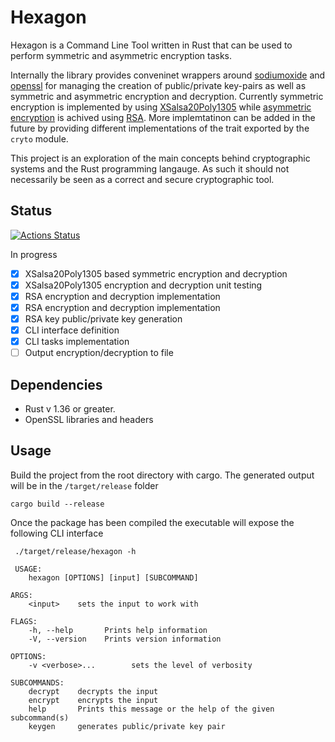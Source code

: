 # Hexagon

Hexagon is a Command Line Tool written in Rust that can be used to perform symmetric and asymmetric encryption tasks.

Internally the library provides conveninet wrappers around [sodiumoxide](https://docs.rs/sodiumoxide/0.2.6/sodiumoxide/) and [openssl](https://docs.rs/openssl/0.10.33/openssl/) for managing the creation of public/private key-pairs as well as symmetric and asymmetric encryption and decryption.
Currently symmetric encryption is implemented by using [XSalsa20Poly1305](https://en.wikipedia.org/wiki/Authenticated_encryption) while [asymmetric encryption](https://en.wikipedia.org/wiki/Public-key_cryptography) is achived using [RSA](<https://en.wikipedia.org/wiki/RSA_(cryptosystem)>).
More implemtatinon can be added in the future by providing different implementations of the trait exported by the `cryto` module.

This project is an exploration of the main concepts behind cryptographic systems and the Rust programming langauge. As such it should not necessarily be seen as a correct and secure cryptographic tool.

## Status

[![Actions Status](https://github.com/ocramh/hexagon/workflows/Build%20and%20test/badge.svg)](https://github.com/ocramh/hexagon/actions)

In progress

- [x] XSalsa20Poly1305 based symmetric encryption and decryption
- [x] XSalsa20Poly1305 encryption and decryption unit testing
- [x] RSA encryption and decryption implementation
- [x] RSA encryption and decryption implementation
- [x] RSA key public/private key generation
- [x] CLI interface definition
- [x] CLI tasks implementation
- [ ] Output encryption/decryption to file

## Dependencies

- Rust v 1.36 or greater.
- OpenSSL libraries and headers

## Usage

Build the project from the root directory with cargo.
The generated output will be in the `/target/release` folder

```shell
cargo build --release
```

Once the package has been compiled the executable will expose the following CLI interface

```shell
 ./target/release/hexagon -h

 USAGE:
    hexagon [OPTIONS] [input] [SUBCOMMAND]

ARGS:
    <input>    sets the input to work with

FLAGS:
    -h, --help       Prints help information
    -V, --version    Prints version information

OPTIONS:
    -v <verbose>...        sets the level of verbosity

SUBCOMMANDS:
    decrypt    decrypts the input
    encrypt    encrypts the input
    help       Prints this message or the help of the given subcommand(s)
    keygen     generates public/private key pair
```
